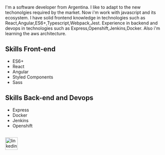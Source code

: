 I'm a software developer from Argentina. I like to adapt to the new techonolgies required by the market. Now i'm work with javascript and its ecosystem. I have solid frontend knowledge in technologies such as React,Angular,ES6+,Typescript,Webpack,Jest.
Experience in backend and devops in technologies such as Express,Openshift,Jenkins,Docker.
Also i'm learning the aws architecture.


## Skills Front-end
* ES6+
* React
* Angular
* Styled Components
* Sass

## Skills Back-end and Devops
* Express
* Docker
* Jenkins
* Openshift

## 
[<img src='https://cdn.jsdelivr.net/npm/simple-icons@3.0.1/icons/linkedin.svg' alt='linkedin' height='40'>](https://www.linkedin.com/in/https://www.linkedin.com/in/pablo-baiz//)  
